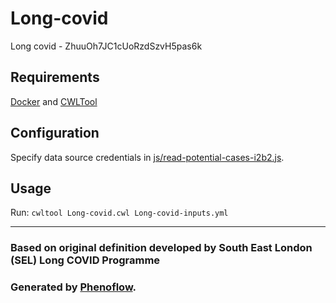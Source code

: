 # Long-covid

Long covid - ZhuuOh7JC1cUoRzdSzvH5pas6k

## Requirements

[Docker](https://docs.docker.com/install/) and [CWLTool](https://github.com/common-workflow-language/cwltool#install)

## Configuration

Specify data source credentials in [js/read-potential-cases-i2b2.js](js/read-potential-cases-i2b2.js).

## Usage

Run: `cwltool Long-covid.cwl Long-covid-inputs.yml`

***

### Based on original definition developed by South East London (SEL) Long COVID Programme
### Generated by [Phenoflow](https://kclhi.org/phenoflow).
